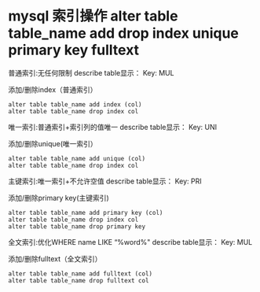# mysql 索引操作 alter table table_name add drop index unique primary key fulltext

普通索引:无任何限制                    describe table显示： Key: MUL

添加/删除index（普通索引）

```mysql
alter table table_name add index (col)
alter table table_name drop index col
```

唯一索引:普通索引+索引列的值唯一   describe table显示： Key: UNI

添加/删除unique(唯一索引）

```mysql
alter table table_name add unique (col)
alter table table_name drop index col
```

主键索引:唯一索引+不允许空值        describe table显示： Key: PRI

添加/删除primary key(主键索引)

```mysql
alter table table_name add primary key (col)
alter table table_name drop index col
alter table table_name drop primary key
```

全文索引:优化WHERE name LIKE “%word%"   describe table显示： Key: MUL

添加/删除fulltext（全文索引）

```mysql
alter table table_name add fulltext (col)
alter table table_name drop fulltext col
```
